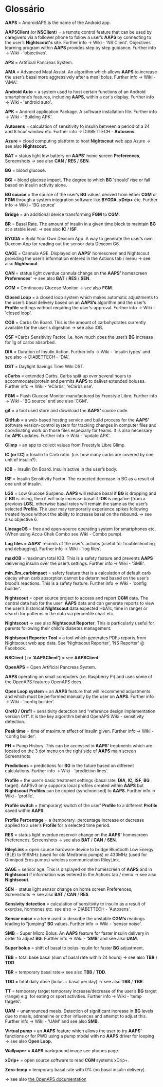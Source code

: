 # Glossário

**AAPS** = AndroidAPS is the name of the Android app.

**AAPSClient** (or **NSClient**) = a remote control feature that can be used by caregivers via a follower phone to follow a user’s **AAPS** by connecting to the user’s **Nightscout's** site. Further info → Wiki - 'NS Client'. Objectives learning program within **AAPS** provides step by step guidance. Further info → Wiki - 'objectives'.

**APS** = Artificial Pancreas System.

**AMA** = Advanced Meal Assist. An algorithm which allows **AAPS** to increase the user’s basal more aggressively after a meal bolus. Further info → Wiki - 'AMA'.

**Android Auto** = a system used to host certain functions of an Android smartphone’s features, including **AAPS**, within a car's display. Further info → Wiki - 'android auto'.

**APK** = Android application Package. A software installation file. Further info → Wiki - 'Building APK'.

**Autosens** = calculation of sensitivity to insulin between a period of a 24 and 8 hour window etc. Further info → DIABETTECH - **Autosens**.

**Azure** = cloud computing platform to host **Nightscout** web app Azure → see also **Nightscout**.

**BAT** = status light low battery on **AAPS’** home screen **Preferences**, Screenshots → see also **CAN** / **RES** / **SEN**.

**BG** = blood glucose.

**BGI** = blood glucose impact. The degree to which **BG** 'should' rise or fall based on insulin activity alone.

**BG source** = the source of the user’s **BG** values derived from either **CGM** or **FGM** through a system integration software like **BYODA**, **xDrip+** etc. Further info → Wiki - 'BG source'

**Bridge** = an additional device transforming **FGM** to **CGM**.

**BR** = Basal Rate. The amount of insulin in a given time block to maintain **BG** at a stable level. → see also **IC** / **ISF**.

**BYODA** = Build Your Own Dexcom App. A way to generate the user’s own Dexcom App for reading out the sensor data Dexcom G6.

**CAGE** = Cannula AGE. Displayed on **AAPS’** homescreen and Nightscout providing the user’s information entered in the Actions tab / menu → see also **Nightscout**.

**CAN** = status light overdue cannula change on the **AAPS’** homescreen **Preferences'** → see also **BAT** / **RES** / **SEN**.

**CGM** = Continuous Glucose Monitor → see also **FGM**.

**Closed Loop** = a closed loop system which makes automatic adjustments to the user’s basal delivery based on an **AAPS’s** algorithm and the user’s **Profile** settings without requiring the user’s-approval. Further info → Wiki - 'closed loop'.

**COB** = Carbs On Board. This is the amount of carbohydrates currently available for the user's digestion → see also IOB.

**CSF** =Carbs Sensitivity Factor. i.e. how much does the user’s **BG** increase for 1g of carbs absorbed.

**DIA** = Duration of Insulin Action. Further info → Wiki - 'insulin types' and see also → DIABETTECH - 'DIA'.

**DST** = Daylight Savings Time Wiki DST.

**eCarbs** = extended Carbs. Carbs split up over several hours to accommodate/protein and permits **AAPS** to deliver extended boluses. Further info → Wiki - 'eCarbs', 'eCarbs use'.

**FGM** = Flash Glucose Monitor manufactured by Freestyle Libre. Further info → Wiki - 'BG source' and see also 'CGM'.

**git** = a tool used store and download the **AAPS’** source code.

**GitHub** = a web-based hosting service and build process for the **AAPS’** software version-control system for tracking changes in computer files and coordinating work on those files especially for teams. It is also necessary for **APK** updates. Further info → Wiki - 'update APK'.

**Glimp** = an app to collect values from Freestyle Libre Glimp.

**IC (or I:C)** = Insulin to Carb ratio. (i.e. how many carbs are covered by one unit of insulin?).

**IOB** = Insulin On Board. Insulin active in the user’s body.

**ISF** = Insulin Sensitivity Factor. The expected decrease in BG as a result of one unit of insulin.

**LGS** = Low Glucose Suspend. **AAPS** will reduce basal if **BG** is dropping and if **BG** is rising, then it will only increase basal if **IOB** is negative (from a previous **LGS**), otherwise basal rates will remain the same as the user’s selected **Profile**. The user may temporarily experience spikes following treated hypos without the ability to increase basal on the rebound. → see also objective 6.

**LineageOS** = free and open-source operating system for smartphones etc. (When using Accu-Chek Combo see Wiki - Combo pump).

**Log files** = **AAPS’** records of the user's actions (useful for troubleshooting and debugging). Further info → Wiki - 'log files'.

**maxIOB** = maximum total IOB. This is a safety feature and prevents **AAPS** delivering insulin over the user’s settings. Further info → Wiki - 'SMB'.

**min_5m_carbimpact** = safety feature that is a calculation of default carb decay when carb absorption cannot be determined based on the user’s blood’s reactions. This is a safety feature. Further info → Wiki - 'config builder'.

**Nightscout** = open source project to access and report **CGM** data. The central data hub for the user’ **AAPS** data and can generate reports to view the user’s historical **NIghtscout** data expected HbA1c, time in range) or search for patterns in the data via percentile chart etc.

**Nightscout** → see also **Nightscout Reporter**. This is particularly useful for parents following their child's diabetes management.

**Nightscout Reporter Tool** = a tool which generates PDFs reports from Nightscout web app data. See 'Nightscout Reporter', 'NS Reporter' @ Facebook.

**NSClient** ( or **‘AAPSClient’)** = see **AAPSClient**.

**OpenAPS** = Open Artificial Pancreas System.

**AAPS** operating on small computers (i.e. Raspberry Pi).and uses some of the OpenAPS features OpenAPS docs.

**Open Loop system** = an **AAPS** feature that will recommend adjustments and which must be performed manually by the user on **AAPS**. Further info → Wiki - 'config builder'.

**Oref0 / Oref1** = sensitivity detection and "reference design implementation version 0/1". It is the key algorithm behind OpenAPS Wiki - sensitivity detection.

**Peak time** = time of maximum effect of insulin given. Further info → Wiki - 'config builder'.

**PH** = Pump History. This can be accessed in **AAPS’** treatments which are located on the 3 dot menu on the right side of **AAPS** main screen Screenshots.

**Predictions** = predictions for **BG** in the future based on different calculations. Further info → Wiki - 'prediction lines'.

**Profile** = the user’s basic treatment settings (basal rate, **DIA**, **IC**, **ISF**, **BG** target). AAPSv3 only supports local profiles created within **AAPS** but **Nightscout** **Profiles** can be copied (synchronised) to **AAPS**. Further info → Wiki - 'profile'.

**Profile switch** = (temporary) switch of the user’ **Profile** to a different **Profile** saved within **AAPS**.

**Profile Percentage** = a (temporary_ percentage increase or decrease applied to a user’s **Profile** for a selected time period.

**RES** = status light overdue reservoir change on the **AAPS’** homescreen Preferences, Screenshots → see also **BAT** / **CAN** / **SEN**.

**RileyLink** = open source hardware device to bridge Bluetooth Low Energy (BLE) to 916MHz (used for old Medtronic pumps) or 433MHz (used for Omnipod Eros pumps) wireless communication RileyLink.

**SAGE** = sensor age. This is displayed on the homescreen of **AAPS** and in **Nightscout** if information was entered in the Actions tab / menu → see also **Nightscout**.

**SEN** = status light sensor change on home screen Preferences, Screenshots → see also **BAT** / **CAN** / **RES**.

**Sensivity detection** = calculation of sensitivity to insulin as a result of exercise, hormones etc. see also → DIABETTECH - 'Autosens'.

**Sensor noise** = a term used to describe the unstable **CGM’s** readings leading to "jumping" **BG** values. Further info → Wiki - 'sensor noise'.

**SMB** = Super Micro Bolus. An **AAPS** feature for faster insulin delivery in order to adjust **BG**. Further info → Wiki - '**SMB**' and see also **UAM**.

**Super bolus** = shift of basal to bolus insulin for faster **BG** adjustment.

**TBB** = total base basal (sum of basal rate within 24 hours) → see also **TBR** / **TDD**.

**TBR** = temporary basal rate→ see also **TBB** / **TDD**.

**TDD** = total daily dose (bolus + basal per day) → see also **TBB** / **TBR**.

**TT** = temporary target temporary increase/decrease of the user’s **BG** target (range) e.g. for eating or sport activities. Further info → Wiki - 'temp targets'.

**UAM** = unannounced meals. Detection of significant increase in **BG** levels due to meals, adrenaline or other influences and attempt to adjust this. Further info → Wiki - 'UAM' and see also **SMB**.

**Virtual pump** = an **AAPS** feature which allows the user to try **AAPS’** functions or for PWD using a pump model with no **AAPS** driver for looping → see also **Open Loop**.

**Wallpaper** = **AAPS** background image see phones page.

**xDrip+** = open source software to read **CGM** systems xDrip+.

**Zero-temp** = temporary basal rate with 0% (no basal insulin delivery).

→ see also [the OpenAPS documentation](https://openaps.readthedocs.io/en/latest/docs/Resources/glossary.html)